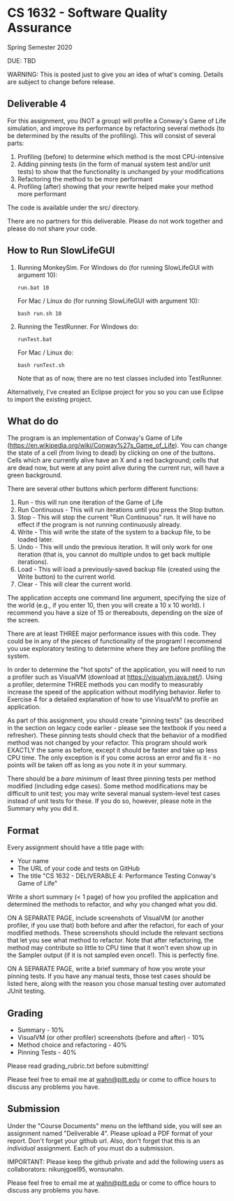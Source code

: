 # CS 1632 - Software Quality Assurance
Spring Semester 2020

DUE: TBD

WARNING: This is posted just to give you an idea of what's coming.  Details are subject to change before release.


## Deliverable 4

For this assignment, you (NOT a group) will profile a Conway's Game of Life simulation, and improve its performance by refactoring several methods (to be determined by the results of the profiling).  This will consist of several parts:

1. Profiling (before) to determine which method is the most CPU-intensive
2. Adding pinning tests (in the form of manual system test and/or unit tests) to show that the functionality is unchanged by your modifications
2. Refactoring the method to be more performant
3. Profiling (after) showing that your rewrite helped make your method more performant

The code is available under the src/ directory.

There are no partners for this deliverable.  Please do not work together and please do not share your code.

## How to Run SlowLifeGUI

1. Running MonkeySim. For Windows do (for running SlowLifeGUI with argument 10):
    ```
    run.bat 10
    ```
    For Mac / Linux do (for running SlowLifeGUI with argument 10):
    ```
    bash run.sh 10
    ```
1. Running the TestRunner. For Windows do:
    ```
    runTest.bat
    ```
    For Mac / Linux do:
    ```
    bash runTest.sh
    ```    
    Note that as of now, there are no test classes included into TestRunner.

Alternatively, I've created an Eclipse project for you so you can use Eclipse to import the existing project.

## What do do

The program is an implementation of Conway's Game of Life (https://en.wikipedia.org/wiki/Conway%27s_Game_of_Life).  You can change the state of a cell (from living to dead) by clicking on one of the buttons.  Cells which are currently alive have an X and a red background; cells that are dead now, but were at any point alive during the current run, will have a green background.

There are several other buttons which perform different functions:

1. Run - this will run one iteration of the Game of Life
2. Run Continuous - This will run iterations until you press the Stop button.
3. Stop - This will stop the current "Run Continuous" run.  It will have no effect if the program is not running continuously already.
4. Write - This will write the state of the system to a backup file, to be loaded later.
5. Undo - This will undo the previous iteration.  It will only work for one iteration (that is, you cannot do multiple undos to get back multiple iterations).
6. Load - This will load a previously-saved backup file (created using the Write button) to the current world.
7. Clear - This will clear the current world.

The application accepts one command line argument, specifying the size of the world (e.g., if you enter 10, then you will create a 10 x 10 world).  I recommend you have a size of 15 or thereabouts, depending on the size of the screen.

There are at least THREE major performance issues with this code.  They could be in any of the pieces of functionality of the program!  I recommend you use exploratory testing to determine where they are before profiling the system.

In order to determine the "hot spots" of the application, you will need to run a profiler such as VisualVM (download at https://visualvm.java.net/).  Using a profiler, determine THREE methods you can modify to measurably increase the speed of the application without modifying behavior.  Refer to Exercise 4 for a detailed explanation of how to use VisualVM to profile an application.

As part of this assignment, you should create "pinning tests" (as described in the section on legacy code earlier - please see the textbook if you need a refresher).  These pinning tests should check that the behavior of a modified method was not changed by your refactor.  This program should work EXACTLY the same as before, except it should be faster and take up less CPU time.  The only exception is if you come across an error and fix it - no points will be taken off as long as you note it in your summary.

There should be a *bare minimum* of least three pinning tests per method modified (including edge cases).  Some method modifications may be difficult to unit test; you may write several manual system-level test cases instead of unit tests for these.  If you do so, however, please note in the Summary why you did it.

## Format
Every assignment should have a title page with:
* Your name
* The URL of your code and tests on GitHub
* The title "CS 1632 - DELIVERABLE 4: Performance Testing Conway's Game of Life"

Write a short summary (< 1 page) of how you profiled the application and determined the methods to refactor, and why you changed what you did.  

ON A SEPARATE PAGE, include screenshots of VisualVM (or another profiler, if you use that) both before and after the refactori, for each of your modified methods.  These screenshots should include the relevant sections that let you see what method to refactor.  Note that after refactoring, the method may contribute so little to CPU time that it won't even show up in the Sampler output (if it is not sampled even once!).  This is perfectly fine.

ON A SEPARATE PAGE, write a brief summary of how you wrote your pinning tests.  If you have any manual tests, those test cases should be listed here, along with the reason you chose manual testing over automated JUnit testing.

## Grading
* Summary - 10%
* VisualVM (or other profiler) screenshots (before and after) - 10% 
* Method choice and refactoring - 40%
* Pinning Tests - 40%

Please read grading_rubric.txt before submitting!

Please feel free to email me at wahn@pitt.edu or come to office hours to discuss any problems you have. 
 
## Submission
Under the "Course Documents" menu on the lefthand side, you will see an assignment named "Deliverable 4". Please upload a PDF format of your report.  Don't forget your github url.  Also, don't forget that this is an _individual_ assignment.  Each of you must do a submission.

IMPORTANT: Please keep the github private and add the following users as collaborators: nikunjgoel95, wonsunahn.

Please feel free to email me at wahn@pitt.edu or come to office hours to discuss any problems you have. 

